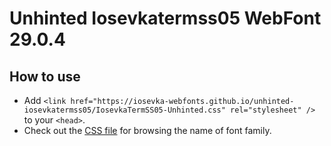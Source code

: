 # Unhinted Iosevkatermss05 WebFont 29.0.4

## How to use

- Add `<link href="https://iosevka-webfonts.github.io/unhinted-iosevkatermss05/IosevkaTermSS05-Unhinted.css" rel="stylesheet" />` to your `<head>`.
- Check out the [CSS file](./IosevkaTermSS05-Unhinted.css) for browsing the name of font family.
